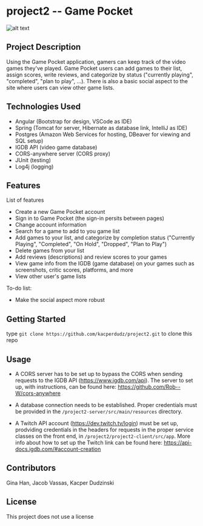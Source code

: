 # project2 -- Game Pocket

![alt text](https://github.com/kacperdudz/project2/blob/master/project2-client/src/assets/images/banner_min_light.png?raw=true)

## Project Description

Using the Game Pocket application, gamers can keep track of the video games they've played. 
Game Pocket users can add games to their list, assign scores, write reviews, and categorize by status ("currently playing", "completed", "plan to play", ...). 
There is also a basic social aspect to the site where users can view other game lists.

## Technologies Used

* Angular (Bootstrap for design, VSCode as IDE)
* Spring (Tomcat for server, Hibernate as database link, IntelliJ as IDE)
* Postgres (Amazon Web Services for hosting, DBeaver for viewing and SQL setup)
* IGDB API (video game database)
* CORS-anywhere server (CORS proxy)
* JUnit (testing)
* Log4j (logging)

## Features

List of features
* Create a new Game Pocket account
* Sign in to Game Pocket (the sign-in persits between pages)
* Change account information
* Search for a game to add to you game list
* Add games to your list, and categorize by completion status ("Currently Playing", "Completed", "On Hold", "Dropped", "Plan to Play")
* Delete games from your list
* Add reviews (descriptions) and review scores to your games
* View game info from the IGDB (game database) on your games such as screenshots, critic scores, platforms, and more
* View other user's game lists

To-do list:
* Make the social aspect more robust

## Getting Started
   
type `git clone https://github.com/kacperdudz/project2.git` to clone this repo

## Usage

- A CORS server has to be set up to bypass the CORS when sending requests to the IGDB API (https://www.igdb.com/api). The server to set up, with instructions, can be found here:
https://github.com/Rob--W/cors-anywhere

- A database connection needs to be established. Proper credentials must be provided in the `/project2-server/src/main/resources` directory.

- A Twitch API account (https://dev.twitch.tv/login) must be set up, prodviding credentials in the headers for requests in the proper service classes on the front end, 
in `/project2/project2-client/src/app`. More info about how to set up the Twitch link can be found here: https://api-docs.igdb.com/#account-creation

## Contributors

Gina Han, Jacob Vassas, Kacper Dudzinski

## License

This project does not use a license
